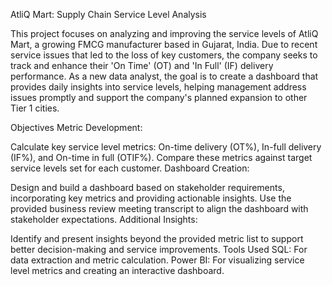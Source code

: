 AtliQ Mart: Supply Chain Service Level Analysis


This project focuses on analyzing and improving the service levels of AtliQ Mart, a growing FMCG manufacturer based in Gujarat, India. Due to recent service issues that led to the loss of key customers, the company seeks to track and enhance their 'On Time' (OT) and 'In Full' (IF) delivery performance. As a new data analyst, the goal is to create a dashboard that provides daily insights into service levels, helping management address issues promptly and support the company's planned expansion to other Tier 1 cities.

Objectives
Metric Development:

Calculate key service level metrics: On-time delivery (OT%), In-full delivery (IF%), and On-time in full (OTIF%).
Compare these metrics against target service levels set for each customer.
Dashboard Creation:

Design and build a dashboard based on stakeholder requirements, incorporating key metrics and providing actionable insights.
Use the provided business review meeting transcript to align the dashboard with stakeholder expectations.
Additional Insights:

Identify and present insights beyond the provided metric list to support better decision-making and service improvements.
Tools Used
SQL: For data extraction and metric calculation.
Power BI: For visualizing service level metrics and creating an interactive dashboard.

